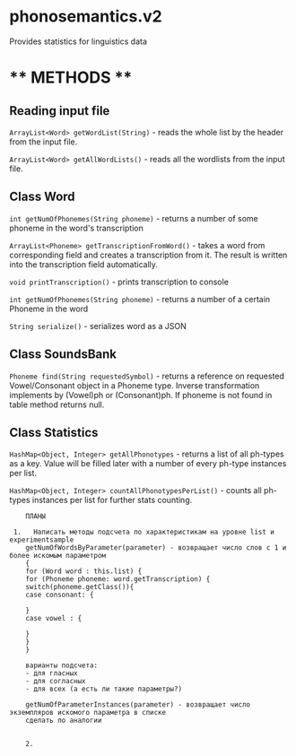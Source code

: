 # phonosemantics.v2
Provides statistics for linguistics data

** METHODS **
===

Reading input file
------

`ArrayList<Word> getWordList(String)` - reads the whole list by the header from the input file.

`ArrayList<Word> getAllWordLists()` - reads all the wordlists from the input file.








Class Word
------

`int getNumOfPhonemes(String phoneme)` - returns a number of some phoneme in the word's transcription

`ArrayList<Phoneme> getTranscriptionFromWord()` - takes a word from corresponding field and creates a transcription from it.
        The result is written into the transcription field automatically.

`void printTranscription()` - prints transcription to console

`int getNumOfPhonemes(String phoneme)` - returns a number of a certain Phoneme in the word

`String serialize()` - serializes word as a JSON



Class SoundsBank
-----

`Phoneme find(String requestedSymbol)` - returns a reference on requested Vowel/Consonant object in a Phoneme type.
        Inverse transformation implements by (Vowel)ph or (Consonant)ph.
        If phoneme is not found in table method returns null.


Class Statistics
-----

`HashMap<Object, Integer> getAllPhonotypes` - returns a list of all ph-types as a key. 
        Value will be filled later with a number of every ph-type instances per list.
        
`HashMap<Object, Integer> countAllPhonotypesPerList()` - counts all ph-types instances per list for further stats counting. 




        ПЛАНЫ

     1.   Написать методы подсчета по характеристикам на уровне list и experimentsample
        getNumOfWordsByParameter(parameter) - возвращает число слов с 1 и более искомым параметром
        {
        for (Word word : this.list) {
        for (Phoneme phoneme: word.getTranscription) {
        switch(phoneme.getClass()){
        case consonant: {

        }
        case vowel : {

        }
        }
        }

        варианты подсчета:
        - для гласных
        - для согласных
        - для всех (а есть ли такие параметры?)

        getNumOfParameterInstances(parameter) - возвращает число экземпляров искомого параметра в списке
        сделать по аналогии


        2.
